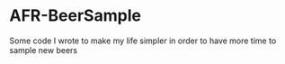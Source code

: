 # AFR-BeerSample
Some code I wrote to make my life simpler in order to have more time to sample new beers
